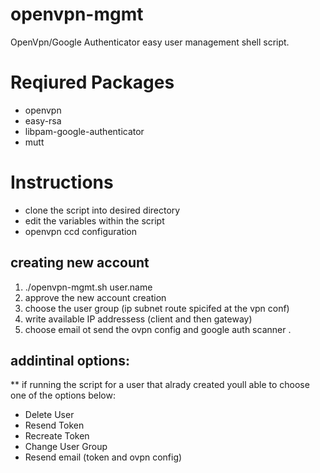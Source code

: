 # openvpn-mgmt
OpenVpn/Google Authenticator  easy user management shell script.

# Reqiured Packages
* openvpn
* easy-rsa
* libpam-google-authenticator
* mutt

# Instructions
* clone the script into desired directory
* edit the variables within the script
* openvpn ccd configuration

## creating new account 
1.  ./openvpn-mgmt.sh user.name
2.   approve the new account creation
3.   choose the user group (ip subnet route spicifed at the vpn conf)
4.   write available IP addressess (client and then gateway)
5.    choose email ot send the ovpn config and google auth scanner .

## addintinal options:
** if running the script for a user that alrady created youll able to choose one of the options below:
* Delete User
* Resend Token
* Recreate Token
* Change User Group
* Resend email (token and ovpn config)
